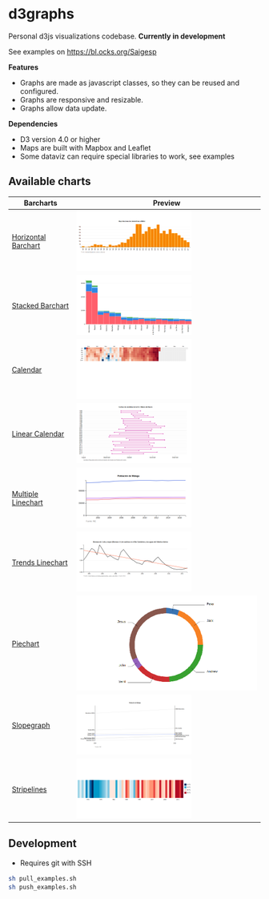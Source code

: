 # d3graphs
Personal d3js visualizations codebase. **Currently in development**

See examples on https://bl.ocks.org/Saigesp

**Features**
- Graphs are made as javascript classes, so they can be reused and configured.
- Graphs are responsive and resizable.
- Graphs allow data update.

**Dependencies**
- D3 version 4.0 or higher
- Maps are built with Mapbox and Leaflet
- Some dataviz can require special libraries to work, see examples

## Available charts

| Barcharts | Preview |
| ------| ------- |
| [Horizontal Barchart](examples/barchart/) | ![Barchart](https://github.com/Saigesp/d3graphs/blob/master/examples/barchart/thumbnail.png?raw=true) |
| [Stacked Barchart](examples/barchart-stacked/) | ![Stacked barchart](https://github.com/Saigesp/d3graphs/blob/master/examples/barchart-stacked/thumbnail.png?raw=true) |
| [Calendar](examples/calendar/) | ![Calendar](https://github.com/Saigesp/d3graphs/blob/master/examples/calendar/thumbnail.png?raw=true) |
| [Linear Calendar](examples/calendar-linear/) | ![Calendar](https://github.com/Saigesp/d3graphs/blob/master/examples/calendar-linear/thumbnail.png?raw=true) |
| [Multiple Linechart](examples/linechart/) | ![Multiple linechart](https://github.com/Saigesp/d3graphs/blob/master/examples/linechart/thumbnail.png?raw=true) |
| [Trends Linechart](examples/linechart-trends/) | ![Trends linechar](https://github.com/Saigesp/d3graphs/blob/master/examples/linechart-trends/thumbnail.png?raw=true) |
| [Piechart](examples/piechart/) | ![Piechart](https://github.com/Saigesp/d3graphs/blob/master/examples/piechart/thumbnail.png?raw=true) |
| [Slopegraph](examples/slopegraph/) | ![Slopegraph](https://github.com/Saigesp/d3graphs/blob/master/examples/slopegraph/thumbnail.png?raw=true) |
| [Stripelines](examples/stripelines/) | ![Stripelines](https://github.com/Saigesp/d3graphs/blob/master/examples/stripelines/thumbnail.png?raw=true) |
  


## Development

- Requires git with SSH

```sh
sh pull_examples.sh
sh push_examples.sh
```
